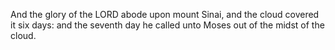 And the glory of the LORD abode upon mount Sinai, and the cloud covered it six days: and the seventh day he called unto Moses out of the midst of the cloud.
